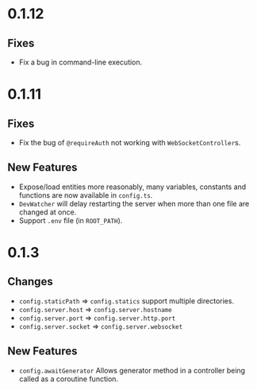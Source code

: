 # 0.1.12

## Fixes

- Fix a bug in command-line execution.

# 0.1.11

## Fixes
- Fix the bug of `@requireAuth` not working with `WebSocketController`s.

## New Features

- Expose/load entities more reasonably, many variables, constants and 
    functions are now available in `config.ts`. 
- `DevWatcher` will delay restarting the server when more than one file are 
    changed at once.
- Support `.env` file (in `ROOT_PATH`).

# 0.1.3

## Changes

- `config.staticPath` => `config.statics` support multiple directories.
- `config.server.host` => `config.server.hostname`
- `config.server.port` => `config.server.http.port`
- `config.server.socket` => `config.server.websocket`

## New Features

- `config.awaitGenerator` Allows generator method in a controller being called
    as a coroutine function.